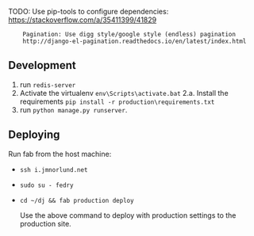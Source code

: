 
TODO:
        Use pip-tools to configure dependencies:
        https://stackoverflow.com/a/35411399/41829


        Pagination: Use digg style/google style (endless) pagination
        http://django-el-pagination.readthedocs.io/en/latest/index.html

## Development
1. run `redis-server`
2. Activate the virtualenv `env\Scripts\activate.bat`
2.a. Install the requirements `pip install -r production\requirements.txt`
3. run `python manage.py runserver`.

## Deploying
Run fab from the host machine:

- `ssh i.jmnorlund.net`
- `sudo su - fedry`
- `cd ~/dj && fab production deploy`


   Use the above command to deploy with production settings to the production site.
